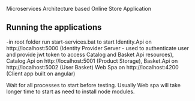 Microservices Architecture based Online Store Application

## Running the applications
-in root folder run start-services.bat to start 
Identity.Api on http://localhost:5000 (Identity Provider Server - used to authenticate user and provide jwt token to access Catalog and Basket Api resources), 
Catalog.Api on http://localhost:5001 (Product Storage), 
Basket.Api on http://localhost:5002  (User Basket)
Web Spa on http://localhost:4200 (Client app built on angular)

Wait for all processes to start before testing. Usually Web spa will take longer time to start as need to install node modules.